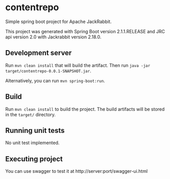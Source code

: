 # contentrepo

Simple spring boot project for Apache JackRabbit.

This project was generated with Spring Boot version 2.1.1.RELEASE and JRC api version 2.0 with Jackrabbit version 2.18.0.

## Development server

Run `mvn clean install` that will build the artifact. Then run `java -jar target/contentrepo-0.0.1-SNAPSHOT.jar`.

Alternatively, you can run `mvn spring-boot:run`.

## Build

Run `mvn clean install` to build the project. The build artifacts will be stored in the `target/` directory.

## Running unit tests

No unit test implemented.

## Executing project

You can use swagger to test it at http://server:port/swagger-ui.html